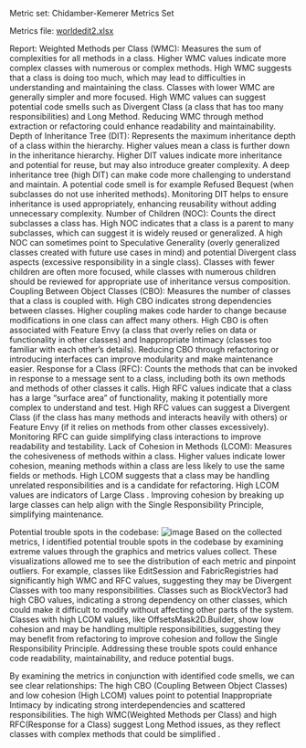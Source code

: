 Metric set: Chidamber-Kemerer Metrics Set

Metrics file:
[worldedit2.xlsx](https://github.com/user-attachments/files/17692374/worldedit2.xlsx)

Report:
Weighted Methods per Class (WMC):
Measures the sum of complexities for all methods in a class. Higher WMC values indicate more complex classes with numerous or complex methods. 
High WMC suggests that a class is doing too much, which may lead to difficulties in understanding and maintaining the class. Classes with lower WMC are generally simpler and more focused.
High WMC values can suggest potential code smells such as Divergent Class (a class that has too many responsibilities) and Long Method. Reducing WMC through method extraction or refactoring could enhance readability and maintainability.
Depth of Inheritance Tree (DIT):
Represents the maximum inheritance depth of a class within the hierarchy. Higher values mean a class is further down in the inheritance hierarchy.
Higher DIT values indicate more inheritance and potential for reuse, but may also introduce greater complexity.
A deep inheritance tree (high DIT) can make code more challenging to understand and maintain. A potential code smell is for example Refused Bequest (when subclasses do not use inherited methods). Monitoring DIT helps to ensure inheritance is used appropriately, enhancing reusability without adding unnecessary complexity.
Number of Children (NOC):
Counts the direct subclasses a class has.
High NOC indicates that a class is a parent to many subclasses, which can suggest it is widely reused or generalized.
A high NOC can sometimes point to Speculative Generality (overly generalized classes created with future use cases in mind) and potential Divergent class aspects (excessive responsibility in a single class). Classes with fewer children are often more focused, while classes with numerous children should be reviewed for appropriate use of inheritance versus composition.
Coupling Between Object Classes (CBO):
Measures the number of classes that a class is coupled with. High CBO indicates strong dependencies between classes.
Higher coupling makes code harder to change because modifications in one class can affect many others.
High CBO is often associated with Feature Envy (a class that overly relies on data or functionality in other classes) and Inappropriate Intimacy (classes too familiar with each other’s details). Reducing CBO through refactoring or introducing interfaces can improve modularity and make maintenance easier.
Response for a Class (RFC):
Counts the methods that can be invoked in response to a message sent to a class, including both its own methods and methods of other classes it calls.
High RFC values indicate that a class has a large “surface area” of functionality, making it potentially more complex to understand and test.
High RFC values can suggest a Divergent Class (if the class has many methods and interacts heavily with others) or Feature Envy (if it relies on methods from other classes excessively). Monitoring RFC can guide simplifying class interactions to improve readability and testability.
Lack of Cohesion in Methods (LCOM):
Measures the cohesiveness of methods within a class. Higher values indicate lower cohesion, meaning methods within a class are less likely to use the same fields or methods.
High LCOM suggests that a class may be handling unrelated responsibilities and is a candidate for refactoring.
High LCOM values are indicators of Large Class . Improving cohesion by breaking up large classes can help align with the Single Responsibility Principle, simplifying maintenance.

Potential trouble spots in the codebase: ![image](https://github.com/user-attachments/assets/0f99dea8-745d-46a0-972e-72c1709dc550)
Based on the collected metrics, I identified potential trouble spots in the codebase by examining extreme values through the graphics and metrics values collect. These visualizations allowed me to see the distribution of each metric and pinpoint outliers.
For example, classes like EditSession and FabricRegistries had significantly high WMC and RFC values, suggesting they may be Divergent Classes with too many responsibilities.
Classes such as BlockVector3 had high CBO values, indicating a strong dependency on other classes, which could make it difficult to modify without affecting other parts of the system.
Classes with high LCOM values, like OffsetsMask2D.Builder, show low cohesion and may be handling multiple responsibilities, suggesting they may benefit from refactoring to improve cohesion and follow the Single Responsibility Principle. Addressing these trouble spots could enhance code readability, maintainability, and reduce potential bugs.

By examining the metrics in conjunction with identified code smells, we can see clear relationships:
The high CBO (Coupling Between Object Classes)  and low cohesion (High LCOM) values point to potential Inappropriate Intimacy by indicating strong interdependencies and scattered responsibilities.
The high WMC(Weighted Methods per Class) and high RFC(Response for a Class) suggest Long Method issues, as they reflect classes with complex methods that could be simplified .
